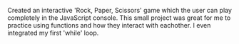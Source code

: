 Created an interactive 'Rock, Paper, Scissors' game which the user can play completely in the JavaScript console. This small project was great for me to practice using functions and how they interact with eachother. I even integrated my first 'while' loop.
